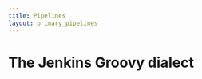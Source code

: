 ```yaml
---
title: Pipelines
layout: primary_pipelines
---
```

# <a id="The Jenkins Groovy dialect"></a> The Jenkins Groovy dialect
